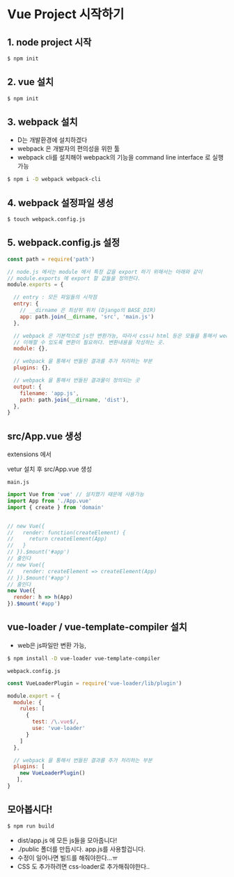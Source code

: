 # Vue Project 시작하기

## 1. node project 시작

```bash
$ npm init
```


## 2. vue 설치

```bash
$ npm init
```


## 3. webpack 설치
- D는 개발환경에 설치하겠다
- webpack 은 개발자의 편의성을 위한 툴
- webpack cli를 설치해야 webpack의 기능을 command line interface 로 실행가능

```bash
$ npm i -D webpack webpack-cli
```


## 4. webpack 설정파일 생성
```bash
$ touch webpack.config.js
```



## 5. webpack.config.js 설정

```js
const path = require('path')

// node.js 에서는 module 에서 특정 값을 export 하기 위해서는 아래와 같이
// module.exports 에 export 할 값들을 정의한다.
module.exports = { 

  // entry : 모든 파일들의 시작점
  entry: {
    // __dirname 은 최상위 위치 (Django의 BASE_DIR)
    app: path.join(__dirname, 'src', 'main.js')
  },

  // webpack 은 기본적으로 js만 변환가능, 따라서 css나 html 등은 모듈을 통해서 web이
  // 이해할 수 있도록 변환이 필요하다. 변환내용을 작성하는 곳.
  module: {},

  // webpack 을 통해서 번들된 결과를 추가 처리하는 부분
  plugins: {},

  // webpack 을 통해서 번들된 결과물이 정의되는 곳
  output: {
    filename: 'app.js',
    path: path.join(__dirname, 'dist'),
  },
}
```



## src/App.vue 생성

extensions 에서 

vetur 설치 후 src/App.vue 생성

`main.js`

```js
import Vue from 'vue' // 설치했기 때문에 사용가능
import App from './App.vue'
import { create } from 'domain'


// new Vue({
//   render: function(createElement) {
//     return createElement(App)
//   }
// }).$mount('#app')
// 줄인다
// new Vue({
//   render: createElement => createElement(App)
// }).$mount('#app')
// 줄인다
new Vue({
  render: h => h(App)
}).$mount('#app')

```



## vue-loader / vue-template-compiler 설치

- web은 js파일만 변환 가능,

```bash
$ npm install -D vue-loader vue-template-compiler
```

`webpack.config.js`

```js
const VueLoaderPlugin = require('vue-loader/lib/plugin')

module.export = {
  module: {
    rules: [
      {
        test: /\.vue$/,
        use: 'vue-loader'
      }
    ]
  },

  // webpack 을 통해서 번들된 결과를 추가 처리하는 부분
  plugins: [
    new VueLoaderPlugin()
   ],
}
```



## 모아봅시다!

```bash
$ npm run build
```

- dist/app.js 에 모든 js들을 모아줍니다!
- ./public 폴더를 만듭시다. app.js를 사용할겁니다.
- 수정이 일어나면 빌드를 해줘야한다...ㅠ
-  CSS 도 추가하려면 css-loader로 추가해줘야한다.. 
